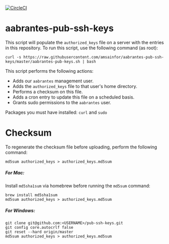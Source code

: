 [![CircleCI](https://circleci.com/gh/amsainfor/aabrantes-pub-ssh-keys.svg?style=svg)](https://circleci.com/gh/amsainfor/aabrantes-pub-ssh-keys)



aabrantes-pub-ssh-keys
======================
This script will populate the `authorized_keys` file on a server with the entries in this repository. To run this script, use the following command (as root):

```
curl -s https://raw.githubusercontent.com/amsainfor/aabrantes-pub-ssh-keys/master/aabrantes-pub-keys.sh | bash
```

This script performs the following actions:

 * Adds our `aabrantes` management user.
 * Adds the `authorized_keys` file to that user's home directory.
 * Performs a checksum on this file.
 * Adds a cron entry to update this file on a scheduled basis.
 * Grants sudo permissions to the `aabrantes` user.


Packages you must have installed: `curl` and `sudo`

Checksum
========

To regenerate the checksum file before uploading, perform the following command:
```
md5sum authorized_keys > authorized_keys.md5sum
```
##### For Mac:
Install `md5sha1sum` via homebrew before running the `md5sum` command:
```
brew install md5sha1sum
md5sum authorized_keys > authorized_keys.md5sum
```

##### For Windows:
```
git clone git@github.com:<USERNAME>/pub-ssh-keys.git
git config core.autocrlf false
git reset --hard origin/master
md5sum authorized_keys > authorized_keys.md5sum
```
